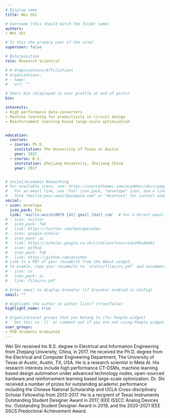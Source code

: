 ```yaml
---
# Display name
title: Wei Shi

# Username (this should match the folder name)
authors:
- Wei Shi

# Is this the primary user of the site?
superuser: false

# Role/position
role: Research Scientist

# # Organizations/Affiliations
# organizations:
# - name: 
#   url: ""

# Short bio (displayed in user profile at end of posts)
bio: 

interests:
- High performance data-converters
- Machine learning for productivity in circuit design
- Reinforcement learning based large-scale optimization


education:
  courses:
  - course: Ph.D.
    institution: The University of Texas at Austin
    year: 2022
  - course: B.S.
    institution: Zhejiang University, Zhejiang China
    year: 2017


# Social/Academic Networking
# For available icons, see: https://sourcethemes.com/academic/docs/page-builder/#icons
#   For an email link, use "fas" icon pack, "envelope" icon, and a link in the
#   form "mailto:your-email@example.com" or "#contact" for contact widget.
social:
- icon: envelope
  icon_pack: fas
  link: 'mailto:weishi0079 [at] gmail [dot] com'  # For a direct email link, use "mailto:test@example.org".
# - icon: twitter
#   icon_pack: fab
#   link: https://twitter.com/GeorgeCushen
# - icon: google-scholar
#   icon_pack: ai
#   link: https://scholar.google.co.uk/citations?user=sIwtMXoAAAAJ
# - icon: github
#   icon_pack: fab
#   link: https://github.com/gcushen
# Link to a PDF of your resume/CV from the About widget.
# To enable, copy your resume/CV to `static/files/cv.pdf` and uncomment the lines below.
# - icon: cv
#   icon_pack: ai
#   link: files/cv.pdf

# Enter email to display Gravatar (if Gravatar enabled in Config)
email: ""

# Highlight the author in author lists? (true/false)
highlight_name: true

# Organizational groups that you belong to (for People widget)
#   Set this to `[]` or comment out if you are not using People widget.
user_groups:
- PhD Students Graduated
---
```


Wei Shi received his B.S. degree in Electrical and Information Engineering from Zhejiang University, China, in 2017. He received the Ph.D. degree from the Electrical and Computer Engineering Department, The University of Texas at Austin, Austin, TX, USA. He is a research scientist in Meta AI. His research interests include high performance CT-DSMs, machine learning based design automation under advanced technology nodes, open-sourced hardware,and reinforcement learning based large-scale optimization. Dr. Shi received a number of prizes for outstanding academic performance including the Chinese National Scholarship and UCLA Cross-disciplinary Scholar Fellowship from 2013-2017. He is a recipient of Texas Instruments Outstanding Student Designer Award in 2017, IEEE ISSCC Analog Devices Inc. Outstanding Student Designer Award in 2019, and the 2020-2021 IEEE SSCS Predoctoral Achievement Award.